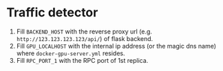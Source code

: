 # Traffic detector

1. Fill `BACKEND_HOST` with the reverse proxy url (e.g. `http://123.123.123.123/api/`) of flask backend.
2. Fill `GPU_LOCALHOST` with the internal ip address (or the magic dns name) where `docker-gpu-server.yml` resides.
3. Fill `RPC_PORT_1` with the RPC port of 1st replica.